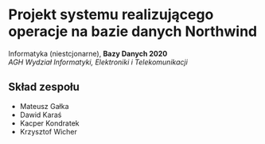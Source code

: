 # Projekt systemu realizującego operacje na bazie danych Northwind
Informatyka (niestcjonarne), **Bazy Danych 2020**<br/>
*AGH Wydział Informatyki, Elektroniki i Telekomunikacji*

## Skład zespołu
- Mateusz Gałka
- Dawid Karaś
- Kacper Kondratek
- Krzysztof Wicher
